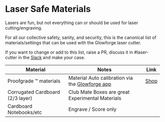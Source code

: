 # Laser Safe Materials

Lasers are fun, but not everything can or should be used for laser cutting/engraving. 

For all our collective safety, sanity, and security, this is the canonical list of materials/settings that can be used with the Glowforge laser cutter.

If you want to change or add to this list, raise a PR, discuss it in #laser-cutter in the [Slack](https://slackin.farsetlabs.org.uk) and make your case.

| Material                         | Notes                                                        | Link                                |
| -------------------------------- | ------------------------------------------------------------ | ----------------------------------- |
| Proofgrade :tm: materials        | Material Auto calibration via the [Glowforge app](app.glowforge.com/) | [Shop](https://shop.glowforge.com/) |
| Corrugated Cardboard (2/3 layer) | Club Mate Boxes are great Experimental Materials             |                                     |
| Cardboard Notebooks/etc          | Engrave / Score only                                         |                                     |

